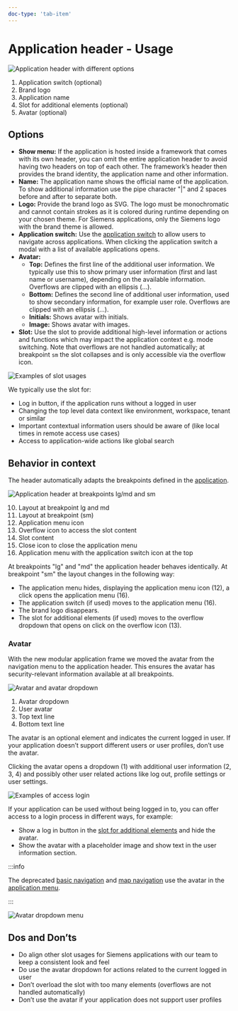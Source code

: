 ```yaml
---
doc-type: 'tab-item'
---
```

# Application header - Usage

![Application header with different options](https://www.figma.com/design/wEptRgAezDU1z80Cn3eZ0o/iX-Pattern-Illustrations?type=design&node-id=1634-56424&mode=design&t=4XzscFw57dE7McUX-11)

1. Application switch (optional)
2. Brand logo
3. Application name
4. Slot for additional elements (optional)
5. Avatar (optional)

## Options

- **Show menu:** If the application is hosted inside a framework that comes with its own header, you can omit the entire application header to avoid having two headers on top of each other. The framework’s header then provides the brand identity, the application name and other information.
- **Name:** The application name shows the official name of the application. To show additional information use the pipe character "|" and 2 spaces before and after to separate both.
- **Logo:** Provide the brand logo as SVG. The logo must be monochromatic and cannot contain strokes as it is colored during runtime depending on your chosen theme. For Siemens applications, only the Siemens logo with the brand theme is allowed.
- **Application switch:** Use the [application switch](../application/guide.md#application-switch) to allow users to navigate across applications. When clicking the application switch a modal with a list of available applications opens.
- **Avatar:**
	- **Top:** Defines the first line of the additional user information. We typically use this to show primary user information (first and last name or username), depending on the available information. Overflows are clipped with an ellipsis (…).
	- **Bottom:** Defines the second line of additional user information, used to show secondary information, for example user role. Overflows are clipped with an ellipsis (…).
	- **Initials:** Shows avatar with initials.
	- **Image:** Shows avatar with images.
- **Slot:** Use the slot to provide additional high-level information or actions and functions which may impact the application context e.g. mode switching. Note that overflows are not handled automatically; at breakpoint `sm` the slot collapses and is only accessible via the overflow icon.

![Examples of slot usages](https://www.figma.com/design/wEptRgAezDU1z80Cn3eZ0o/iX-Pattern-Illustrations?type=design&node-id=1679-19526&mode=design&t=UPXhDWuRHtygtfFI-11)

We typically use the slot for:

- Log in button, if the application runs without a logged in user
- Changing the top level data context like environment, workspace, tenant or similar
- Important contextual information users should be aware of (like local times in remote access use cases)
- Access to application-wide actions like global search

## Behavior in context

The header automatically adapts the breakpoints defined in the [application](../application).

![Application header at breakpoints lg/md and sm](https://www.figma.com/design/wEptRgAezDU1z80Cn3eZ0o/iX-Pattern-Illustrations?type=design&node-id=1636-62980&mode=design&t=4XzscFw57dE7McUX-11)

10. Layout at breakpoint lg and md
11. Layout at breakpoint (sm)
12. Application menu icon
13. Overflow icon to access the slot content
14. Slot content
15. Close icon to close the application menu
16. Application menu with the application switch icon at the top

At breakpoints "lg" and "md" the application header behaves identically. At breakpoint "sm" the layout changes in the following way:

- The application menu hides, displaying the application menu icon (12), a click opens the application menu (16).
- The application switch (if used) moves to the application menu (16).
- The brand logo disappears.
- The slot for additional elements (if used) moves to the overflow dropdown that opens on click on the overflow icon (13).

### Avatar

With the new modular application frame we moved the avatar from the navigation menu to the application header. This ensures the avatar has security-relevant information available at all breakpoints.

![Avatar and avatar dropdown](https://www.figma.com/design/wEptRgAezDU1z80Cn3eZ0o/iX-Pattern-Illustrations?type=design&node-id=1635-60462&mode=design&t=UPXhDWuRHtygtfFI-11)

1. Avatar dropdown
2. User avatar
3. Top text line
4. Bottom text line

The avatar is an optional element and indicates the current logged in user. If your application doesn’t support different users or user profiles, don’t use the avatar.

Clicking the avatar opens a dropdown (1) with additional user information (2, 3, 4) and possibly other user related actions like log out, profile settings or user settings.

![Examples of access login](https://www.figma.com/design/wEptRgAezDU1z80Cn3eZ0o/iX-Pattern-Illustrations?type=design&node-id=1636-62468&mode=design&t=4XzscFw57dE7McUX-11)

If your application can be used without being logged in to, you can offer access to a login process in different ways, for example:

- Show a log in button in the [slot for additional elements](#slot) and hide the avatar.
- Show the avatar with a placeholder image and show text in the user information section.

:::info

The deprecated [basic navigation](../../legacy/basic-navigation) and [map navigation](../../legacy/map-navigation) use the avatar in the [application menu](../application-menu).

:::

![Avatar dropdown menu](https://www.figma.com/design/wEptRgAezDU1z80Cn3eZ0o/iX-Pattern-Illustrations?type=design&node-id=1013-70909&mode=design&t=Ch2wsi2EtQ3sPBpS-11)

## Dos and Don’ts

- Do align other slot usages for Siemens applications with our team to keep a consistent look and feel
- Do use the avatar dropdown for actions related to the current logged in user
- Don’t overload the slot with too many elements (overflows are not handled automatically)
- Don’t use the avatar if your application does not support user profiles

